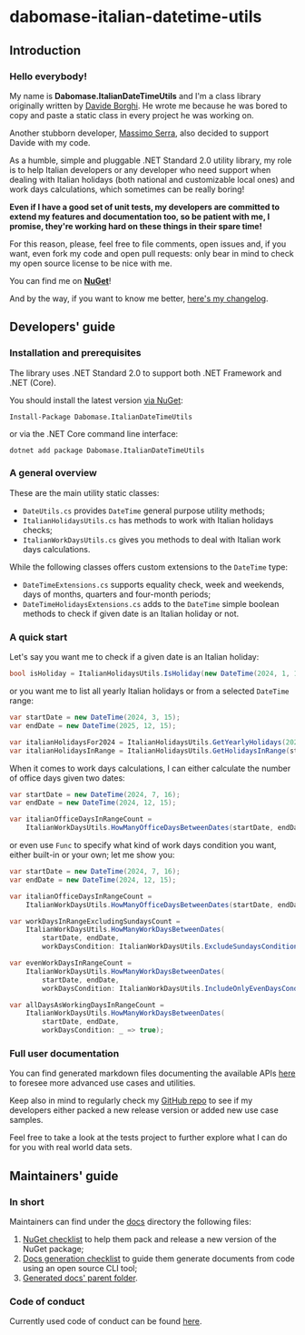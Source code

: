 # dabomase-italian-datetime-utils

## Introduction

### Hello everybody!

My name is __Dabomase.ItalianDateTimeUtils__ and I'm a class library originally written by [Davide Borghi](https://www.linkedin.com/in/davide-borghi-87364014a/). 
He wrote me because he was bored to copy and paste a static class in every project he was working on.

Another stubborn developer, [Massimo Serra](https://www.linkedin.com/in/massimo-serra/), also decided to support Davide with my code.

As a humble, simple and pluggable .NET Standard 2.0 utility library, my role is to help Italian developers or any developer 
who need support when dealing with Italian holidays (both national and customizable local ones) and work days calculations, which sometimes can be really boring!

**Even if I have a good set of unit tests, my developers are committed to extend my features and documentation too, 
so be patient with me, I promise, they're working hard on these things in their spare time!**

For this reason, please, feel free to file comments, open issues and, if you want, even fork my code and open pull requests: 
only bear in mind to check my open source license to be nice with me.

You can find me on **[NuGet](https://www.nuget.org/packages/Dabomase.ItalianDateTimeUtils)**!

And by the way, if you want to know me better, [here's my changelog](https://github.com/massimo93/dabomase-italian-datetime-utils/blob/develop/CHANGELOG.md).

## Developers' guide

### Installation and prerequisites

The library uses .NET Standard 2.0 to support both .NET Framework and .NET (Core).

You should install the latest version [via NuGet](https://www.nuget.org/packages/Dabomase.ItalianDateTimeUtils):

    Install-Package Dabomase.ItalianDateTimeUtils
    
or via the .NET Core command line interface:

    dotnet add package Dabomase.ItalianDateTimeUtils

### A general overview
These are the main utility static classes:
- `DateUtils.cs` provides `DateTime` general purpose utility methods;
- `ItalianHolidaysUtils.cs` has methods to work with Italian holidays checks;
- `ItalianWorkDaysUtils.cs` gives you methods to deal with Italian work days calculations.

While the following classes offers custom extensions to the `DateTime` type:
- `DateTimeExtensions.cs` supports equality check, week and weekends, days of months, quarters and four-month periods;
- `DateTimeHolidaysExtensions.cs` adds to the `DateTime` simple boolean methods to check if given date is an Italian holiday or not.

### A quick start
Let's say you want me to check if a given date is an Italian holiday:
```cs
bool isHoliday = ItalianHolidaysUtils.IsHoliday(new DateTime(2024, 1, 1));
```
or you want me to list all yearly Italian holidays or from a selected `DateTime` range:
```cs
var startDate = new DateTime(2024, 3, 15);
var endDate = new DateTime(2025, 12, 15);

var italianHolidaysFor2024 = ItalianHolidaysUtils.GetYearlyHolidays(2024);
var italianHolidaysInRange = ItalianHolidaysUtils.GetHolidaysInRange(startDate, endDate);
```

When it comes to work days calculations, I can either calculate the number of office days given two dates:
```cs
var startDate = new DateTime(2024, 7, 16);
var endDate = new DateTime(2024, 12, 15);

var italianOfficeDaysInRangeCount = 
    ItalianWorkDaysUtils.HowManyOfficeDaysBetweenDates(startDate, endDate);
```
or even use `Func` to specify what kind of work days condition you want, either built-in or your own; let me show you:
```cs
var startDate = new DateTime(2024, 7, 16);
var endDate = new DateTime(2024, 12, 15);

var italianOfficeDaysInRangeCount = 
    ItalianWorkDaysUtils.HowManyOfficeDaysBetweenDates(startDate, endDate);

var workDaysInRangeExcludingSundaysCount = 
    ItalianWorkDaysUtils.HowManyWorkDaysBetweenDates(
        startDate, endDate, 
        workDaysCondition: ItalianWorkDaysUtils.ExcludeSundaysCondition);

var evenWorkDaysInRangeCount = 
    ItalianWorkDaysUtils.HowManyWorkDaysBetweenDates(
        startDate, endDate, 
        workDaysCondition: ItalianWorkDaysUtils.IncludeOnlyEvenDaysCondition);

var allDaysAsWorkingDaysInRangeCount = 
    ItalianWorkDaysUtils.HowManyWorkDaysBetweenDates(
        startDate, endDate, 
        workDaysCondition: _ => true);
```

### Full user documentation
You can find generated markdown files documenting the available APIs [here](https://github.com/massimo93/dabomase-italian-datetime-utils/blob/develop/docs/generated/Dabomase/ItalianDateTimeUtils/index.md) to foresee more advanced use cases and utilities.

Keep also in mind to regularly check my [GitHub repo](https://github.com/massimo93/dabomase-italian-datetime-utils) to see if my developers either packed a new release version or added new use case samples.

Feel free to take a look at the tests project to further explore what I can do for you with real world data sets.

## Maintainers' guide

### In short
Maintainers can find under the [docs](https://github.com/massimo93/dabomase-italian-datetime-utils/tree/develop/docs) directory the following files:
1. [NuGet checklist](https://github.com/massimo93/dabomase-italian-datetime-utils/blob/develop/docs/nuget-checklist.md) to help them pack and release a new version of the NuGet package;
2. [Docs generation checklist](https://github.com/massimo93/dabomase-italian-datetime-utils/blob/develop/docs/docs-generation-checklist.md) to guide them generate documents from code using an open source CLI tool;
3. [Generated docs' parent folder](https://github.com/massimo93/dabomase-italian-datetime-utils/tree/develop/docs/generated).

### Code of conduct
Currently used code of conduct can be found [here](https://github.com/massimo93/dabomase-italian-datetime-utils/blob/develop/CODE_OF_CONDUCT.md).
